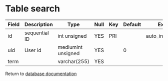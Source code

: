 Table search
===========


| Field | Description | Type | Null | Key | Default | Extra |
| ----- | ----------- | ---- | ---- | --- | ------- | ----- |
| id | sequential ID | int unsigned | YES | PRI |  | auto_increment |    
| uid | User id | mediumint unsigned | YES |  | 0 |  |    
| term |  | varchar(255) | YES |  |  |  |    

Return to [database documentation](help/database)
